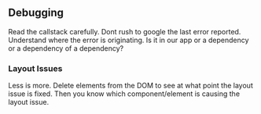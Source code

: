 ## Debugging

Read the callstack carefully. Dont rush to google the last error reported. Understand where the error is originating. Is it in our app or a dependency or a dependency of a dependency?

### Layout Issues

Less is more. Delete elements from the DOM to see at what point the layout issue is fixed. Then you know which component/element is causing the layout issue.